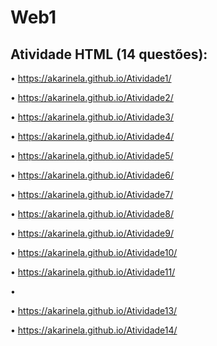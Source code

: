 # Web1
## Atividade HTML (14 questões):

• https://akarinela.github.io/Atividade1/

• https://akarinela.github.io/Atividade2/

• https://akarinela.github.io/Atividade3/

• https://akarinela.github.io/Atividade4/

• https://akarinela.github.io/Atividade5/

• https://akarinela.github.io/Atividade6/

• https://akarinela.github.io/Atividade7/

• https://akarinela.github.io/Atividade8/

• https://akarinela.github.io/Atividade9/

• https://akarinela.github.io/Atividade10/

• https://akarinela.github.io/Atividade11/

• 

• https://akarinela.github.io/Atividade13/

• https://akarinela.github.io/Atividade14/
